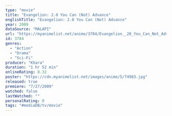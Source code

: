 ```yaml
---
type: "movie"
title: "Evangelion: 2.0 You Can (Not) Advance"
englishTitle: "Evangelion: 2.0 You Can (Not) Advance"
year: 2009
dataSource: "MALAPI"
url: "https://myanimelist.net/anime/3784/Evangelion__20_You_Can_Not_Advance"
id: 3784
genres: 
  - "Action"
  - "Drama"
  - "Sci-Fi"
producer: "Khara"
duration: "1 hr 52 min"
onlineRating: 8.32
poster: "https://cdn.myanimelist.net/images/anime/5/74983.jpg"
released: true
premiere: "7/27/2009"
watched: false
lastWatched: ""
personalRating: 0
tags: "#mediaDB/tv/movie"
---
```

